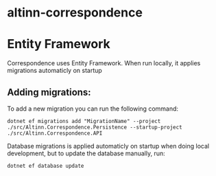 # altinn-correspondence




# Entity Framework 
Correspondence uses Entity Framework. 
When run locally, it applies migrations automaticly on startup 

## Adding migrations: 
To add a new migration you can run the following command: 

```
dotnet ef migrations add "MigrationName" --project ./src/Altinn.Correspondence.Persistence --startup-project ./src/Altinn.Correspondence.API
```
Database migrations is applied automaticly on startup when doing local development, but to update the database manually, run: 
```
dotnet ef database update
``` 
